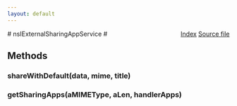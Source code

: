 ```yaml
---
layout: default
---
```

<div class='links' style='float:right'><a href="../index.html">Index</a>
<a href="http://dxr.mozilla.org/mozilla-central/source/uriloader/exthandler/nsIExternalSharingAppService.idl">Source file</a>
</div>
# nsIExternalSharingAppService #

## Methods ##

### shareWithDefault(data, mime, title) ###

### getSharingApps(aMIMEType, aLen, handlerApps) ###
